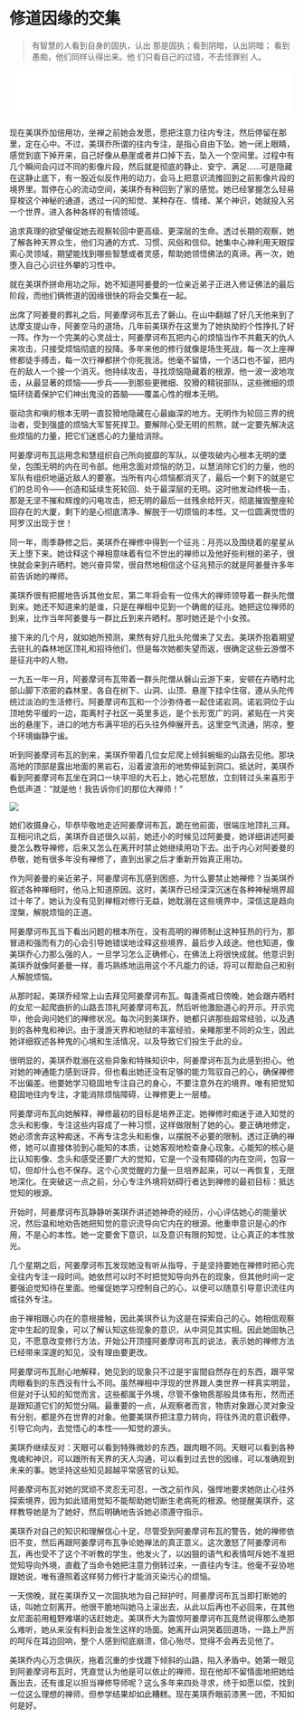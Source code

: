 # 修道因缘的交集

> 有智慧的人看到自身的固执，认出
> 那是固执；看到阴暗，认出阴暗；
> 看到愚痴，他们同样认得出来。他
> 们只看自己的过错，不去怪罪别
> 人。

<iframe frameborder="0" marginwidth="0" marginheight="0" width=500 height=86 src="./mp3/3-0.mp3"></iframe>

现在美琪乔加倍用功，坐禅之前她会发愿，愿把注意力往内专注，然后停留在那里，定在心中。不过，美琪乔所谓的往内专注，是指心自由下坠。她一闭上眼睛，感觉到底下掉开来，自己好像从悬崖或者井口掉下去，坠入一个空间里。过程中有几个瞬间会闪过不同的影像片段，然后就是彻底的静止、安宁、满足……可是隐藏在这静止底下，有一股近似反作用的动力，会马上把意识流推回到之前影像片段的境界里。暂停在心的流动空间，美琪乔有种回到了家的感觉。她已经掌握怎么轻易穿梭这个神秘的通道，透过一闪的知觉、某种存在、情绪、某个神识，她就投入另一个世界，进入各种各样的有情领域。

追求真理的欲望催促她去观察轮回中更高级、更深层的生命。透过长期的观察，她了解各种天界众生，他们沟通的方式、习惯、风俗和信仰。她集中心神利用天眼探索心灵领域，期望能找到哪些智慧或者灵感，帮助她领悟佛法的真谛。再一次，她堕入自己心识往外攀的习性中。

就在美琪乔拼命用功之际，她不知道阿姜曼的一位亲近弟子正进入修证佛法的最后阶段，而他们俩修道的因缘很快的将会交集在一起。

出席了阿姜曼的葬礼之后，阿姜摩诃布瓦去了磐山。在山中翻越了好几天他来到了达摩支提山寺，阿姜空马的道场，几年前美琪乔在这里为了她执拗的个性挣扎了好一阵。作为一个完美的心灵战士，阿姜摩诃布瓦把内心的烦恼当作不共戴天的仇人来攻击，只接受烦恼彻底的投降。多年来他的修行就像是场生死战，每一次上座禅修都徒手搏击，每一次行禅都拼个你死我活。他毫不留情，一个活口也不留，把内在的敌人一个接一个消灭。他持续攻击，寻找烦恼隐藏着的根源，他一波一波地攻击，从最显著的烦恼——步兵——到那些更微细、狡猾的精锐部队，这些微细的烦恼环绕着保护它们神出鬼没的首脑——覆盖心性的根本无明。

驱动贪和嗔的根本无明一直狡猾地隐藏在心最幽深的地方。无明作为轮回三界的统治者，受到强盛的烦恼大军誓死捍卫。要解除心受无明的煎熬，就一定要先解决这些烦恼的力量，把它们迷惑心的力量给消除。

阿姜摩诃布瓦运用念和慧组织自己所向披靡的军队，以便攻破内心根本无明的堡垒，包围无明的内在司令部。他用念面对烦恼的防卫，以慧消除它们的力量，他的军队有组织地逼近敌人的要塞。当所有内心烦恼都消灭了，最后一个剩下的就是它们的总司令——创造和延续生死轮回、处于最深层的无明。这时他发动终极一击，那是无坚不摧和辉煌的闪电攻击，把无明的最后一丝残余给歼灭，彻底摧毁整座轮回存在的大厦，剩下的是心彻底清净、解脱于一切烦恼的本性。又一位圆满觉悟的阿罗汉出现于世！

同一年，雨季静修之后，美琪乔在禅修中得到一个征兆：月亮以及围绕着的星星从天上堕下来。她诠释这个禅相意味着有位不世出的禅师以及他好些利根的弟子，很快就会来到卉晒村。她兴奋异常，很自然地相信这个征兆预示的就是阿姜曼许多年前告诉她的禅师。

美琪乔很有把握地告诉其他女尼，第二年将会有一位伟大的禅师领导着一群头陀僧到来。她还不知道来的是谁，只是在禅相中见到一个确凿的征兆。她把这位禅师的到来，比作当年阿姜曼与一群比丘到来卉晒村。那时她还是个小女孩。

接下来的几个月，就如她所预测，果然有好几批头陀僧来了又去。美琪乔抱着期望去驻扎的森林地区顶礼和招待他们，但是每次她都失望而返，很确定这些云游僧不是征兆中的人物。

一九五一年一月，阿姜摩诃布瓦带着一群头陀僧从磐山云游下来，安顿在卉晒村北部山脚下浓密的森林里，各自在树下、山洞、山顶、悬崖下挂伞住宿，遵从头陀传统过淡泊的生活修行。阿姜摩诃布瓦和一个沙弥侍者一起住诺岩洞。诺岩洞位于山顶地势平缓的一边，距离村子社区一英里多远，是个长形宽广的洞，紧贴在一片突出的悬崖下，进口的地方布满平坦的石头往外伸展开去。这里空气流通，阴凉，整个环境幽静宁谧。

听到阿姜摩诃布瓦的到来，美琪乔带着几位女尼爬上倾斜蜿蜒的山路去见他。那块高地的顶部是露出地面的黑岩石，沿着波浪形的地势伸延到洞口。抵达时，美琪乔看到阿姜摩诃布瓦坐在洞口一块平坦的大石上，她心花怒放，立刻转过头来喜形于色低声道：“就是他！我告诉你们的那位大禅师！”

![](./img/3-0.webp)

她们收摄身心，毕恭毕敬地走近阿姜摩诃布瓦，跪在他前面，很端庄地顶礼三拜。互相问讯之后，美琪乔自述很久以前，她还小的时候见过阿姜曼，她详细讲述阿姜曼怎么教导禅修，后来又怎么在离开时禁止她继续用功下去。出于内心对阿姜曼的恭敬，她有很多年没有禅修了，直到出家之后才重新开始真正用功。

作为阿姜曼的亲近弟子，阿姜摩诃布瓦感到困惑，为什么要禁止她禅修？当美琪乔叙述各种禅相时，他马上知道原因。这时，美琪乔已经深深沉迷在各种神秘境界超过十年了，她认为没有见到禅相对修行无益，她耽溺在这些境界中，深信这是趋向涅槃，解脱烦恼的正道。

阿姜摩诃布瓦当下看出问题的根本所在，没有高明的禅师制止这种狂热的行为，那冒进和强而有力的心会引导她错误地诠释这些境界，最后步入歧途。他也知道，像美琪乔心力那么强的人，一旦学习怎么正确修心，在佛法上将很快成就。他意识到美琪乔就像阿姜曼一样，善巧熟练地运用这个不凡能力的话，将可以帮助自己和别人解脱烦恼。

从那时起，美琪乔经常上山去拜见阿姜摩诃布瓦。每逢斋戒日傍晚，她会跟卉晒村的女尼一起爬曲折的山路去顶礼阿姜摩诃布瓦，然后听他激励道心的开示。开示完毕，他会询问她们的禅修状况。每次问到美琪乔，她都只讲那些超常经验，以及遇到的各种鬼和神识。由于漫游天界和地狱的丰富经验，亲睹那里不同的众生，因此她详细叙述各种鬼的心境和生活情况，以及导致它们投生于此的业。

很明显的，美琪乔耽溺在这些异象和特殊知识中，阿姜摩诃布瓦为此感到担心。他对她的神通能力感到讶异，但也看出她还没有足够的能力驾驭自己的心，确保禅修不出偏差。他要她学习稳固地专注自己的身心，不要注意外在的境界。唯有把觉知稳固地往内专注，才能消除烦恼障碍，让禅修更上一层楼。

阿姜摩诃布瓦向她解释，禅修最初的目标是培养正定。她禅修时痴迷于进入知觉的念头和影像，专注这些内容成了一种习惯，这样做限制了她的心。要正确地修定，她必须舍弃这种痴迷，不再专注念头和影像，以摆脱不必要的限制。透过正确的禅修，她可以直接体验到心能知的本质，让她客观地检查身心现象。心能知的核心是比认知影像、念头和感受还要广大的觉知，它是一个没有障碍的内在空间，包容一切，但却什么也不保存。这个心灵觉醒的力量一旦培养起来，可以一再恢复，无限地深化。在突破这一点之前，分心专注外境将妨碍行者达到禅修的最初目标：抵达觉知的根源。

开始时，阿姜摩诃布瓦静静听美琪乔讲述她神奇的经历，小心评估她心的能量状况，然后温和地劝告她把知觉的意识流导向它内在的根源。他重申意识是心的作用，不是心的本性。她一定要舍下意识，以及意识有限的知觉，让心真正的本性放光。

几个星期之后，阿姜摩诃布瓦发现她没有听从指导，于是坚持要她在禅修时把心完全往内专注一段时间。她依然可以时不时把觉知导向外在的现象，但其他时间一定要强迫觉知待在里面。他催促她学习控制自己的心，以便可以随意引导意识流往内或往外专注。

由于禅相跟心内在的意根接触，因此美琪乔认为这是在探索自己的心。她相信观察定中生起的现象，可以了解认知这些现象的意识，从中洞见其实相。因此她固執己见，不愿意改变修行方法，开始公开顶撞阿姜摩诃布瓦的说法，表示她的禅修方法已经带来深邃的知见，没有理由要更改。

阿姜摩诃布瓦耐心地解释，她见到的现象只不过是宇宙間自然存在的东西，跟平常肉眼看到的东西没有什么不同。虽然禅相中浮现的世界跟人类世界一样真实明显，但是对于认知的知觉而言，这些都属于外境，尽管不像物质那般具体有形，然而还是跟知道它们的知觉分隔。最重要的一点，从观察者而言，物质对象跟心灵对象没有分别，都是外在世界的对象。他要美琪乔把注意力转向，将往外流的意识截停，引导它向内，去觉悟心的本性——知觉的源头。

美琪乔继续反对：天眼可以看到特殊微妙的东西，跟肉眼不同。天眼可以看到各种鬼魂和神识，可以跟所有天界的天人沟通，可以看到过去世的因缘，可以准确观到未来的事。她坚持这些知见超越平常感官的认知。

阿姜摩诃布瓦对她的冥顽不灵忍无可忍，一改之前作风，强悍地要求她防止心往外探索境界，因为如此错用觉知不能帮助她切断生老病死的根源。他提醒美琪乔，这样教导她是为了她好，然后明确地告诉她必须遵守指示。

美琪乔对自己的知识和理解信心十足，尽管受到阿姜摩诃布瓦的警告，她的禅修依旧不变，然后再跟阿姜摩诃布瓦争论她禅法的真正意义。这次激怒了阿姜摩诃布瓦，再也受不了这个不听教的学生，他发火了，以凶狠的语气和表情呵斥她不准把觉知导向外境，直截了当命令她把注意力倒转过来，一直往内专注。他毫不妥协地跟她说，唯有遵照着这样努力修行才能消灭染污心的烦恼。

一天傍晚，就在美琪乔又一次固执地为自己辩护时，阿姜摩诃布瓦当即打断她的话，叫她立刻离开。他很干脆地叫她马上滚出去，从此以后再也不必回来，在其他女尼面前用粗野难堪的话赶她走。美琪乔大为震惊阿姜摩诃布瓦竟然说得那么绝那么难听，她从来没有料到会发生这样的场面。她离开山洞哭着回道场，一路上严厉的呵斥在耳边回响，整个人感到彻底崩溃，信心殆尽，觉得不会再去见他了。

美琪乔内心万念俱灰，拖着沉重的步伐踱下倾斜的山路，陷入矛盾中。她第一眼见到阿姜摩诃布瓦时，凭直觉认为他是可以依止的禅师，现在他却不留情面地把她给轰出去，还有谁足以担当禅修导师呢？这么多年来四处寻求，终于如愿以偿，找到一位这么理想的禅师，但参学结果却如此糟糕。现在美琪乔眼前漆黑一团，不知如何是好。
